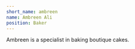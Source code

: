 ```yaml
---
short_name: ambreen
name: Ambreen Ali
position: Baker
---
```

Ambreen is a specialist in baking boutique cakes.